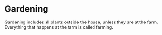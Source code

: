 # Gardening

Gardening includes all plants outside the house, unless they are at the farm. Everything that happens at the farm is called farming.
